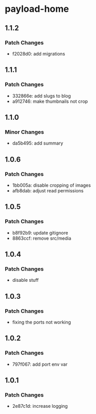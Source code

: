 # payload-home

## 1.1.2

### Patch Changes

- f2028d0: add migrations

## 1.1.1

### Patch Changes

- 332866e: add slugs to blog
- a912746: make thumbnails not crop

## 1.1.0

### Minor Changes

- da5b495: add summary

## 1.0.6

### Patch Changes

- 1bb005a: disable cropping of images
- afb8dab: adjust read permissions

## 1.0.5

### Patch Changes

- b8f92b9: update gitignore
- 8863ccf: remove src/media

## 1.0.4

### Patch Changes

- disable stuff

## 1.0.3

### Patch Changes

- fixing the ports not working

## 1.0.2

### Patch Changes

- 797f067: add port env var

## 1.0.1

### Patch Changes

- 2e87c1d: increase logging
